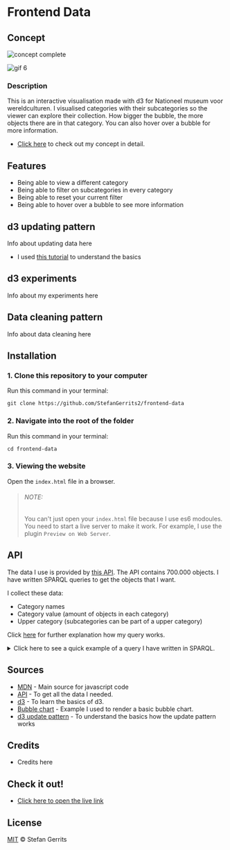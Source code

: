 # Frontend Data

## Concept

![concept complete](https://user-images.githubusercontent.com/45566396/69720350-b3180200-1112-11ea-88b5-66287455c871.png)

![gif 6](https://user-images.githubusercontent.com/45566396/69721012-3423c900-1114-11ea-81f1-da2a8c231d97.gif)

### Description

This is an interactive visualisation made with d3 for Nationeel museum voor wereldculturen. I visualised categories with their subcategories so the viewer can explore their collection. How bigger the bubble, the more objects there are in that category. You can also hover over a bubble for more information.

* [Click here](https://github.com/StefanGerrits2/functional-programming/wiki/1.3-Gekozen-concept) to check out my concept in detail.

## Features

* Being able to view a different category
* Being able to filter on subcategories in every category
* Being able to reset your current filter
* Being able to hover over a bubble to see more information

## d3 updating pattern
Info about updating data here

* I used [this tutorial](https://www.youtube.com/watch?v=IyIAR65G-GQ&t=3237s) to understand the basics

## d3 experiments
Info about my experiments here

## Data cleaning pattern

Info about data cleaning here

## Installation

### 1. Clone this repository to your computer
Run this command in your terminal:

`git clone https://github.com/StefanGerrits2/frontend-data`
### 2. Navigate into the root of the folder
Run this command in your terminal:

`cd frontend-data`

### 3. Viewing the website
Open the `index.html` file in a browser.

>
> ###### NOTE:
> You can't just open your `index.html` file because I use es6 modoules. You need to start a live server to make it work. For example, I use the plugin `Preview on Web Server`.

## API

The data I use is provided by [this API](https://data.netwerkdigitaalerfgoed.nl/). The API contains 700.000 objects. I have written SPARQL queries to get the objects that I want. 

I collect these data:
* Category names
* Category value (amount of objects in each category)
* Upper category (subcategories can be part of a upper category)

Click [here](https://github.com/StefanGerrits2/frontend-data/wiki/2.4-SparQL-Query) for further explanation how my query works.

<details>
<summary>Click here to see a quick example of a query I have written in SPARQL.</summary>
<br>

    PREFIX rdf: <http://www.w3.org/1999/02/22-rdf-syntax-ns#>
    PREFIX dc: <http://purl.org/dc/elements/1.1/>
    PREFIX dct: <http://purl.org/dc/terms/>
    PREFIX skos: <http://www.w3.org/2004/02/skos/core#>
    PREFIX edm: <http://www.europeana.eu/schemas/edm/>
    PREFIX foaf: <http://xmlns.com/foaf/0.1/>

    SELECT ?categoryName (COUNT(?category) AS ?categoryAmount) ?upperCategory

    WHERE {
        <https://hdl.handle.net/20.500.11840/termmaster2704> skos:narrower* ?category .
        ?category skos:prefLabel ?categoryName .
        ?obj edm:isRelatedTo ?category .
        ?category skos:broader ?categoryGroup .
        ?categoryGroup skos:prefLabel ?upperCategory .
    } 

    ORDER BY DESC(?categoryAmount)

    LIMIT 100

</details>

## Sources

* [MDN](https://developer.mozilla.org/nl/) - Main source for javascript code
* [API](https://data.netwerkdigitaalerfgoed.nl/) - To get all the data I needed.
* [d3](https://d3js.org/) - To learn the basics of d3.
* [Bubble chart](https://observablehq.com/@d3/bubble-chart) - Example I used to render a basic bubble chart.
* [d3 update pattern](https://www.youtube.com/watch?v=IyIAR65G-GQ&t=3237s) - To understand the basics how the update pattern works

## Credits

* Credits here

## Check it out!

* [Click here to open the live link](https://stefangerrits2.github.io/frontend-data/)

## License

[MIT](https://github.com/StefanGerrits2/Frontend-Applications/blob/master/LICENSE.txt) © Stefan Gerrits
